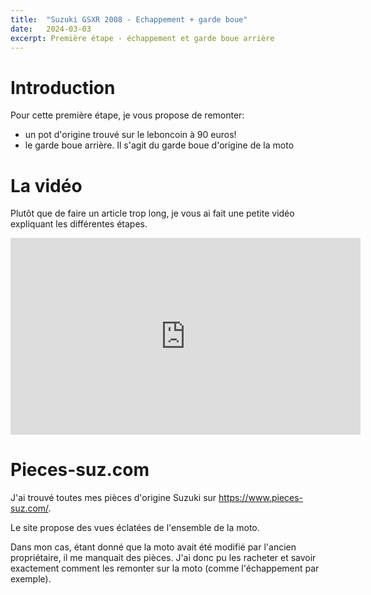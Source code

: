 ```yaml
---
title:  "Suzuki GSXR 2008 - Echappement + garde boue"
date:   2024-03-03
excerpt: Première étape - échappement et garde boue arrière
---
```


# Introduction

Pour cette première étape, je vous propose de remonter:
- un pot d'origine trouvé sur le leboncoin à 90 euros!
- le garde boue arrière. Il s'agit du garde boue d'origine de la moto

# La vidéo

Plutôt que de faire un article trop long, je vous ai fait une petite vidéo
expliquant les différentes étapes.

<iframe width="560" height="315" src="https://www.youtube.com/embed/3jPS_51i_XE?si=D2D7PnoshL2WX3fu" title="YouTube video player" frameborder="0" allow="accelerometer; autoplay; clipboard-write; encrypted-media; gyroscope; picture-in-picture; web-share" allowfullscreen></iframe><br>

# Pieces-suz.com

J'ai trouvé toutes mes pièces d'origine Suzuki sur https://www.pieces-suz.com/.

Le site propose des vues éclatées de l'ensemble de la moto.

Dans mon cas, étant donné que la moto avait été modifié par l'ancien propriétaire,
il me manquait des pièces. J'ai donc pu les racheter et savoir exactement comment
les remonter sur la moto (comme l'échappement par exemple).